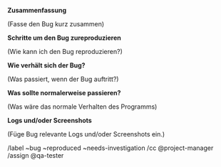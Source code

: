 **Zusammenfassung**

(Fasse den Bug kurz zusammen)


**Schritte um den Bug zureproduzieren**

(Wie kann ich den Bug reproduzieren?)


**Wie verhält sich der Bug?**

(Was passiert, wenn der Bug auftritt?)


**Was sollte normalerweise passieren?**

(Was wäre das normale Verhalten des Programms)


**Logs und/oder Screenshots**

(Füge Bug relevante Logs und/oder Screenshots ein.)


/label ~bug ~reproduced ~needs-investigation
/cc @project-manager
/assign @qa-tester
